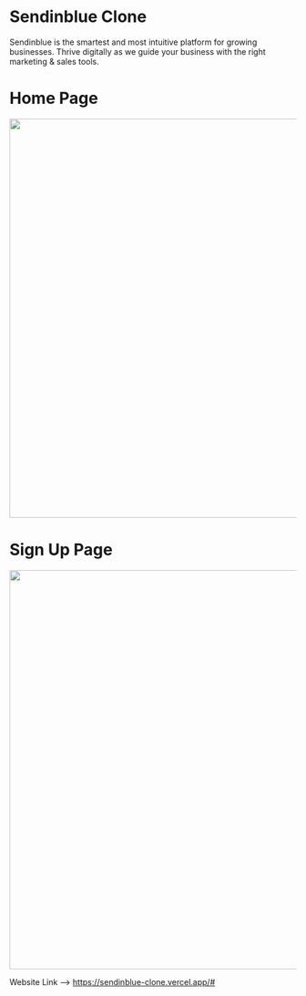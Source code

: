# Sendinblue Clone
<p>Sendinblue is the smartest and most intuitive platform for growing businesses. Thrive digitally as we guide your business with the right marketing & sales tools.</p>
<h1>Home Page</h1>
<img width="700px"   src="https://i.imgur.com/Uw7CRWg.png"/>
<h1>Sign Up Page</h1>
<img width="700px"   src="https://i.imgur.com/a1TKyNd.png"/>


Website Link --> https://sendinblue-clone.vercel.app/#
